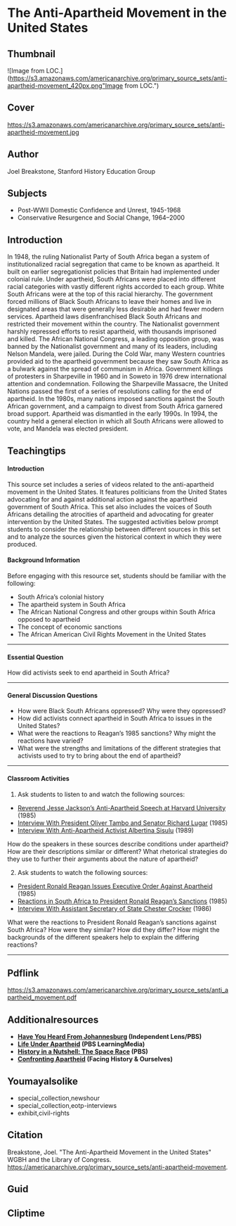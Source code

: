 # The Anti-Apartheid Movement in the United States 

## Thumbnail

![Image from LOC.](https://s3.amazonaws.com/americanarchive.org/primary_source_sets/anti-apartheid-movement_420px.png"Image from LOC.")

## Cover
https://s3.amazonaws.com/americanarchive.org/primary_source_sets/anti-apartheid-movement.jpg

## Author

Joel Breakstone, Stanford History Education Group

## Subjects

- Post-WWII Domestic Confidence and Unrest, 1945-1968
- Conservative Resurgence and Social Change, 1964–2000

## Introduction
In 1948, the ruling Nationalist Party of South Africa began a system of institutionalized racial segregation that came to be known as apartheid. It built on earlier segregationist policies that Britain had implemented under colonial rule. Under apartheid, South Africans were placed into different racial categories with vastly different rights accorded to each group. White South Africans were at the top of this racial hierarchy. The government forced millions of Black South Africans to leave their homes and live in designated areas that were generally less desirable and had fewer modern services. Apartheid laws disenfranchised Black South Africans and restricted their movement within the country. The Nationalist government harshly repressed efforts to resist apartheid, with thousands imprisoned and killed. The African National Congress, a leading opposition group, was banned by the Nationalist government and many of its leaders, including Nelson Mandela, were jailed. During the Cold War, many Western countries provided aid to the apartheid government because they saw South Africa as a bulwark against the spread of communism in Africa. Government killings of protesters in Sharpeville in 1960 and in Soweto in 1976 drew international attention and condemnation. Following the Sharpeville Massacre, the United Nations passed the first of a series of resolutions calling for the end of apartheid. In the 1980s, many nations imposed sanctions against the South African government, and a campaign to divest from South Africa garnered broad support. Apartheid was dismantled in the early 1990s. In 1994, the country held a general election in which all South Africans were allowed to vote, and Mandela was elected president. 

## Teachingtips

#### Introduction

This source set includes a series of videos related to the anti-apartheid movement in the United States. It features politicians from the United States advocating for and against additional action against the apartheid government of South Africa. This set also includes the voices of South Africans detailing the atrocities of apartheid and advocating for greater intervention by the United States. The suggested activities below prompt students to consider the relationship between different sources in this set and to analyze the sources given the historical context in which they were produced. 

#### Background Information

Before engaging with this resource set, students should be familiar with the following:

- South Africa’s colonial history
- The apartheid system in South Africa
- The African National Congress and other groups within South Africa opposed to apartheid
- The concept of economic sanctions
- The African American Civil Rights Movement in the United States





<hr>

#### Essential Question 

How did activists seek to end apartheid in South Africa?  
<hr>

#### General Discussion Questions

- How were Black South Africans oppressed? Why were they oppressed? 
- How did activists connect apartheid in South Africa to issues in the United States?
- What were the reactions to Reagan’s 1985 sanctions? Why might the reactions have varied? 
- What were the strengths and limitations of the different strategies that activists used to try to bring about the end of apartheid? 


<hr>

#### Classroom Activities

1) Ask students to listen to and watch the following sources:   

- [Reverend Jesse Jackson’s Anti-Apartheid Speech at Harvard University](/primary_source_sets/anti-apartheid-movement/2-15-pv6b27q331) (1985)
- [Interview With President Oliver Tambo and Senator Richard Lugar](/primary_source_sets/anti-apartheid-movement/3-507-3f4kk94v96) (1985)
- [Interview With Anti-Apartheid Activist Albertina Sisulu](/primary_source_sets/anti-apartheid-movement/10-507-1n7xk8540p) (1989)


How do the speakers in these sources describe conditions under apartheid? How are their descriptions similar or different? What rhetorical strategies do they use to further their arguments about the nature of apartheid?

2) Ask students to watch the following sources: 

- [President Ronald Reagan Issues Executive Order Against Apartheid](/primary_source_sets/anti-apartheid-movement/5-507-t43hx16j4f) (1985)
- [Reactions in South Africa to President Ronald Reagan’s Sanctions](/primary_source_sets/anti-apartheid-movement/7-507-4b2x34n68t) (1985)
- [Interview With Assistant Secretary of State Chester Crocker](/primary_source_sets/anti-apartheid-movement/8-507-1j9765b01t) (1986)

What were the reactions to President Ronald Reagan’s sanctions against South Africa? How were they similar? How did they differ? How might the backgrounds of the different speakers help to explain the differing reactions? 


<hr>

## Pdflink

https://s3.amazonaws.com/americanarchive.org/primary_source_sets/anti_apartheid_movement.pdf



## Additionalresources


- **[Have You Heard From Johannesburg](https://www.pbs.org/independentlens/documentaries/have-you-heard-from-johannesburg/) (Independent Lens/PBS)**
- **[Life Under Apartheid](https://pbslearningmedia.org/resource/2e34f9e7-1338-4502-82c3-957d0fa1143b/life-under-apartheid/) (PBS LearningMedia)** 
- **[History in a Nutshell: The Space Race](https://www.pbs.org/video/the-anti-apartheid-movement-ju0k5e/) (PBS)** 
- **[Confronting Apartheid](https://www.facinghistory.org/resource-library/confronting-apartheid) (Facing History & Ourselves)** 




## Youmayalsolike
- special_collection,newshour
- special_collection,eotp-interviews
- exhibit,civil-rights

## Citation

Breakstone, Joel. "The Anti-Apartheid Movement in the United States" WGBH and the Library of Congress. https://americanarchive.org/primary_source_sets/anti-apartheid-movement.

## Guid
## Cliptime
